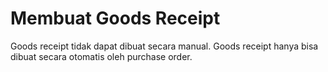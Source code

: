 # Membuat Goods Receipt

Goods receipt tidak dapat dibuat secara manual. Goods receipt hanya bisa dibuat secara otomatis oleh purchase order.

